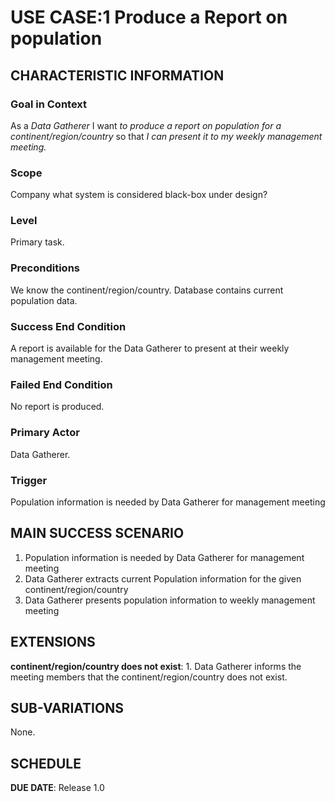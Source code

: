 # USE CASE:1 Produce a Report on population

## CHARACTERISTIC INFORMATION

### Goal in Context

As a *Data Gatherer* I want *to produce a report on population for a continent/region/country* so that *I can present it to my weekly management meeting.*

### Scope
Company
what system is considered black-box under design?

### Level

Primary task.

### Preconditions

We know the continent/region/country. Database contains current population data.

### Success End Condition

A report is available for the Data Gatherer to present at their weekly management meeting.

### Failed End Condition

No report is produced.

### Primary Actor

Data Gatherer.

### Trigger

Population information is needed by Data Gatherer for management meeting

## MAIN SUCCESS SCENARIO
1. Population information is needed by Data Gatherer for management meeting
2. Data Gatherer extracts current Population information for the given continent/region/country
3. Data Gatherer presents population information to weekly management meeting


## EXTENSIONS

**continent/region/country does not exist**:
    1. Data Gatherer informs the meeting members that the continent/region/country does not exist.

## SUB-VARIATIONS

None.

## SCHEDULE

**DUE DATE**: Release 1.0